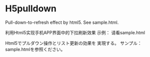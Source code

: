 # H5pulldown
Pull-down-to-refresh effect by html5.
See sample.html.

利用Html5实现手机APP界面中的下拉刷新效果
示例：
请看sample.html

Html5でプルダウン操作とリスト更新の効果を
実現する。
サンプル：sample.htmlを参照ください。
